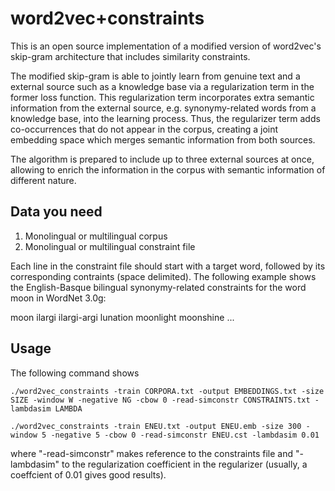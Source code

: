 word2vec+constraints
====================
This is an open source implementation of a modified version of word2vec's skip-gram architecture that includes similarity constraints.

The modified skip-gram is able to jointly learn from genuine text and a external source such as a knowledge base via a regularization term in the former loss function. This regularization term incorporates extra semantic information from the external source, e.g. synonymy-related words from a knowledge base, into the learning process. Thus, the regularizer term adds co-occurrences that do not appear in the corpus, creating a joint embedding space which merges semantic information from both sources.

The algorithm is prepared to include up to three external sources at once, allowing to enrich the information in the corpus with semantic information of different nature. 

Data you need
---------------

1. Monolingual or multilingual corpus
2. Monolingual or multilingual constraint file

Each line in the constraint file should start with a target word, followed by its corresponding contraints (space delimited). The following example shows the English-Basque bilingual synonymy-related constraints for the word moon in WordNet 3.0g:

moon ilargi ilargi-argi lunation moonlight moonshine ...

Usage
------

The following command shows 

```
./word2vec_constraints -train CORPORA.txt -output EMBEDDINGS.txt -size SIZE -window W -negative NG -cbow 0 -read-simconstr CONSTRAINTS.txt -lambdasim LAMBDA

./word2vec_constraints -train ENEU.txt -output ENEU.emb -size 300 -window 5 -negative 5 -cbow 0 -read-simconstr ENEU.cst -lambdasim 0.01
```
where "-read-simconstr" makes reference to the constraints file and "-lambdasim" to the regularization coefficient in the regularizer (usually, a coeffcient of 0.01 gives good results). 
